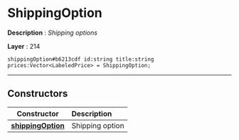 # ShippingOption

**Description** : *Shipping options*

**Layer** : 214

```tl
shippingOption#b6213cdf id:string title:string prices:Vector<LabeledPrice> = ShippingOption;
```

---

## Constructors

| Constructor | Description |
| :---: | :--- |
| [**shippingOption**](constructor/shippingOption) | Shipping option |